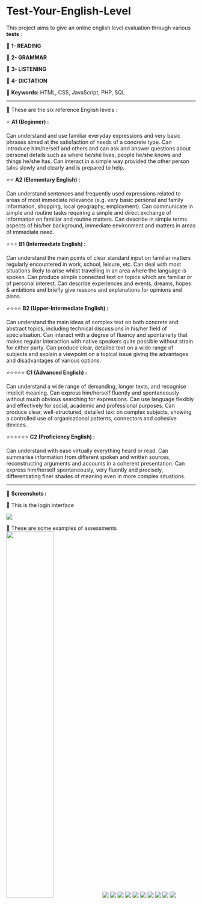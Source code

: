 # Test-Your-English-Level

This project aims to give an online english level evaluation through various **tests** : 

📘 **1- READING**

📕 **2- GRAMMAR**

📗 **3- LISTENING**

📒 **4- DICTATION**

📍 **Keywords:** HTML, CSS, JavaScript, PHP, SQL
<hr>

📍 These are the six reference English levels :

⭐ **A1 (Beginner) :**

Can understand and use familiar everyday expressions and very basic phrases aimed at the satisfaction of needs of a concrete type. Can introduce him/herself and others and can ask and answer questions about personal details such as where he/she lives, people he/she knows and things he/she has. Can interact in a simple way provided the other person talks slowly and clearly and is prepared to help.

⭐⭐ **A2 (Elementary English) :**

Can understand sentences and frequently used expressions related to areas of most immediate relevance (e.g. very basic personal and family information, shopping, local geography, employment). Can communicate in simple and routine tasks requiring a simple and direct exchange of information on familiar and routine matters. Can describe in simple terms aspects of his/her background, immediate environment and matters in areas of immediate need.

⭐⭐⭐ **B1 (Intermediate English) :**

Can understand the main points of clear standard input on familiar matters regularly encountered in work, school, leisure, etc. Can deal with most situations likely to arise whilst travelling in an area where the language is spoken. Can produce simple connected text on topics which are familiar or of personal interest. Can describe experiences and events, dreams, hopes & ambitions and briefly give reasons and explanations for opinions and plans.

⭐⭐⭐⭐ **B2 (Upper-Intermediate English) :**

Can understand the main ideas of complex text on both concrete and abstract topics, including technical discussions in his/her field of specialisation. Can interact with a degree of fluency and spontaneity that makes regular interaction with native speakers quite possible without strain for either party. Can produce clear, detailed text on a wide range of subjects and explain a viewpoint on a topical issue giving the advantages and disadvantages of various options.

⭐⭐⭐⭐⭐ **C1 (Advanced English) :**

Can understand a wide range of demanding, longer texts, and recognise implicit meaning. Can express him/herself fluently and spontaneously without much obvious searching for expressions. Can use language flexibly and effectively for social, academic and professional purposes. Can produce clear, well-structured, detailed text on complex subjects, showing a controlled use of organisational patterns, connectors and cohesive devices.

⭐⭐⭐⭐⭐⭐ **C2 (Proficiency English) :**

Can understand with ease virtually everything heard or read. Can summarise information from different spoken and written sources, reconstructing arguments and accounts in a coherent presentation. Can express him/herself spontaneously, very fluently and precisely, differentiating finer shades of meaning even in more complex situations.

<hr>

📍 **Screenshots :**

📝 This is the login interface

<img src="Demo.gif">

📝 These are some examples of assessments
<img src="https://github.com/ghassenetanabene6/Test-Your-English-Level/blob/master/Demo/0.PNG" width="50%">
<img src="https://github.com/ghassenetanabene6/Test-Your-English-Level/blob/master/Demo/1.PNG">
<img src="https://github.com/ghassenetanabene6/Test-Your-English-Level/blob/master/Demo/2.PNG">
<img src="https://github.com/ghassenetanabene6/Test-Your-English-Level/blob/master/Demo/3.PNG">
<img src="https://github.com/ghassenetanabene6/Test-Your-English-Level/blob/master/Demo/4.PNG">
<img src="https://github.com/ghassenetanabene6/Test-Your-English-Level/blob/master/Demo/5.PNG">
<img src="https://github.com/ghassenetanabene6/Test-Your-English-Level/blob/master/Demo/6.PNG">
<img src="https://github.com/ghassenetanabene6/Test-Your-English-Level/blob/master/Demo/7.PNG">
<img src="https://github.com/ghassenetanabene6/Test-Your-English-Level/blob/master/Demo/8.PNG">
<img src="https://github.com/ghassenetanabene6/Test-Your-English-Level/blob/master/Demo/9.PNG">
<img src="https://github.com/ghassenetanabene6/Test-Your-English-Level/blob/master/Demo/10.PNG">
